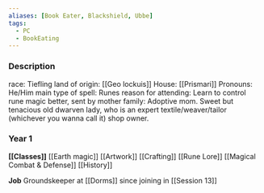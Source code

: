 ```yaml
---
aliases: [Book Eater, Blackshield, Ubbe]
tags:
  - PC
  - BookEating
---
```

### Description
race: Tiefling
land of origin: [[Geo lockuis]]
House: [[Prismari]] 
Pronouns: He/Him
main type of spell: Runes
reason for attending: Learn to control rune magic better, sent by mother
family: Adoptive mom. Sweet but tenacious old dwarven lady, who is an expert textile/weaver/tailor (whichever you wanna call it) shop owner.

### Year 1
**[[Classes]]**
[[Earth magic]]
[[Artwork]]
[[Crafting]]
[[Rune Lore]]
[[Magical Combat & Defense]]
[[History]]


**Job**
Groundskeeper at [[Dorms]] since joining in [[Session 13]]